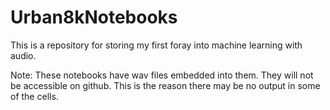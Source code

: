 # Urban8kNotebooks
This is a repository for storing my first foray into machine learning with audio.

Note: These notebooks have wav files embedded into them. They will not be accessible on github. This is the reason there may be no output in some of the cells.
